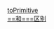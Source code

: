 [toPrimitive](https://developer.mozilla.org/zh-CN/docs/Web/JavaScript/Reference/Global_Objects/Symbol/toPrimitive)  
[==和===区别](https://segmentfault.com/a/1190000011658459)  
